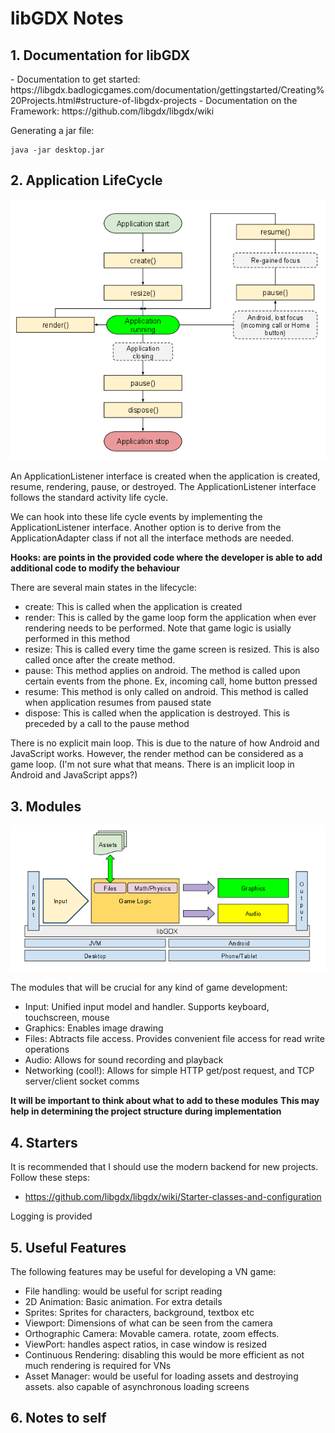 <h1>libGDX Notes</h1> 

<h2>1. Documentation for libGDX</h2> 
- Documentation to get started: https://libgdx.badlogicgames.com/documentation/gettingstarted/Creating%20Projects.html#structure-of-libgdx-projects
- Documentation on the Framework: https://github.com/libgdx/libgdx/wiki

Generating a jar file:

    java -jar desktop.jar


<h2>2. Application LifeCycle </h3>

![A visual diagram showing the life cycle](./life-cycle.png)

An ApplicationListener interface is created when the application is created, resume, rendering, pause, or destroyed. The ApplicationListener interface follows the standard activity life cycle.

We can hook into these life cycle events by implementing the ApplicationListener interface. Another option is to derive from the ApplicationAdapter class if not all the interface methods are needed.



__Hooks: are points in the provided code where the developer is able to add additional code to modify the behaviour__


There are several main states in the lifecycle: 
- create: This is called when the application is created
- render: This is called by the game loop form the application when ever rendering needs to be performed. Note that game logic is usially performed in this method
- resize: This is called every time the game screen is resized. This is also called once after the create method. 
- pause: This method applies on android. The method is called upon certain events from the phone. Ex, incoming call, home button pressed
- resume: This method is only called on android. This method is called when application resumes from paused state
- dispose: This is called when the application is destroyed. This is preceded by a call to the pause method

There is no explicit main loop. This is due to the nature of how Android and JavaScript works. However, the render method can be considered as a game loop. (I'm not sure what that means. There is an implicit loop in Android and JavaScript apps?)

<h2>3. Modules</h2>

![Modules and basic implementation](./modules-overview.png)

The modules that will be crucial for any kind of game development:
- Input: Unified input model and handler. Supports keyboard, touchscreen, mouse
- Graphics: Enables image drawing
- Files: Abtracts file access. Provides convenient file access for read write operations 
- Audio: Allows for sound recording and playback 
- Networking (cool!): Allows for simple HTTP get/post request, and TCP server/client socket comms

**It will be important to think about what to add to these modules**
**This may help in determining the project structure during implementation**


<h2>4. Starters</h2>
It is recommended that I should use the modern backend for new projects. Follow these steps:

- https://github.com/libgdx/libgdx/wiki/Starter-classes-and-configuration

Logging is provided


<h2>5. Useful Features</h2>

The following features may be useful for developing a VN game:

- File handling: would be useful for script reading
- 2D Animation: Basic animation. For extra details 
- Sprites: Sprites for characters, background, textbox etc
- Viewport: Dimensions of what can be seen from the camera
- Orthographic Camera: Movable camera. rotate, zoom effects.
- ViewPort: handles aspect ratios, in case window is resized
- Continuous Rendering: disabling this would be more efficient as not much rendering is required for VNs
- Asset Manager: would be useful for loading assets and destroying assets. also capable of asynchronous loading screens


<h2> 6. Notes to self </h2>
